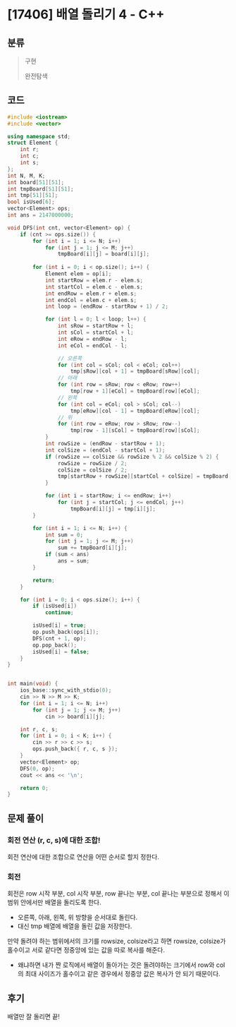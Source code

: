 # [17406] 배열 돌리기 4 - C++

## 분류
> 구현
>
> 완전탐색

## 코드
```c++
#include <iostream>
#include <vector>

using namespace std;
struct Element {
	int r;
	int c;
	int s;
};
int N, M, K;
int board[51][51];
int tmpBoard[51][51];
int tmp[51][51];
bool isUsed[6];
vector<Element> ops;
int ans = 2147000000;

void DFS(int cnt, vector<Element> op) {
	if (cnt >= ops.size()) {
		for (int i = 1; i <= N; i++)
			for (int j = 1; j <= M; j++)
				tmpBoard[i][j] = board[i][j];
		
		for (int i = 0; i < op.size(); i++) {
			Element elem = op[i];
			int startRow = elem.r - elem.s;
			int startCol = elem.c - elem.s;
			int endRow = elem.r + elem.s;
			int endCol = elem.c + elem.s;
			int loop = (endRow - startRow + 1) / 2;

			for (int l = 0; l < loop; l++) {
				int sRow = startRow + l;
				int sCol = startCol + l;
				int eRow = endRow - l;
				int eCol = endCol - l;

				// 오른쪽
				for (int col = sCol; col < eCol; col++)
					tmp[sRow][col + 1] = tmpBoard[sRow][col];
				// 아래
				for (int row = sRow; row < eRow; row++)
					tmp[row + 1][eCol] = tmpBoard[row][eCol];
				// 왼쪽
				for (int col = eCol; col > sCol; col--)
					tmp[eRow][col - 1] = tmpBoard[eRow][col];
				// 위
				for (int row = eRow; row > sRow; row--)
					tmp[row - 1][sCol] = tmpBoard[row][sCol];
			}
			int rowSize = (endRow - startRow + 1);
			int colSize = (endCol - startCol + 1);
			if (rowSize == colSize && rowSize % 2 && colSize % 2) {
				rowSize = rowSize / 2;
				colSize = colSize / 2;
				tmp[startRow + rowSize][startCol + colSize] = tmpBoard[startRow + rowSize][startCol + colSize];
			}

			for (int i = startRow; i <= endRow; i++)
				for (int j = startCol; j <= endCol; j++)
					tmpBoard[i][j] = tmp[i][j];
		}

		for (int i = 1; i <= N; i++) {
			int sum = 0;
			for (int j = 1; j <= M; j++)
				sum += tmpBoard[i][j];
			if (sum < ans)
				ans = sum;
		}

		return;
	}

	for (int i = 0; i < ops.size(); i++) {
		if (isUsed[i])
			continue;

		isUsed[i] = true;
		op.push_back(ops[i]);
		DFS(cnt + 1, op);
		op.pop_back();
		isUsed[i] = false;
	}
}


int main(void) {
	ios_base::sync_with_stdio(0);
	cin >> N >> M >> K;
	for (int i = 1; i <= N; i++)
		for (int j = 1; j <= M; j++)
			cin >> board[i][j];

	int r, c, s;
	for (int i = 0; i < K; i++) {
		cin >> r >> c >> s;
		ops.push_back({ r, c, s });
	}
	vector<Element> op;
	DFS(0, op);
	cout << ans << '\n';

	return 0;
}
```

## 문제 풀이
### 회전 연산 (r, c, s)에 대한 조합!
회전 연산에 대한 조합으로 연산을 어떤 순서로 할지 정한다.

### 회전
회전은 row 시작 부분, col 시작 부분, row 끝나는 부분, col 끝나는 부분으로 정해서 이 범위 안에서만 배열을 돌리도록 한다.
- 오른쪽, 아래, 왼쪽, 위 방향을 순서대로 돌린다.
- 대신 tmp 배열에 배열을 돌린 값을 저장한다.

만약 돌려야 하는 범위에서의 크기를 rowsize, colsize라고 하면 rowsize, colsize가 홀수이고 서로 같다면 정중앙에 있는 값을 따로 복사를 해준다.
- 왜냐하면 내가 짠 로직에서 배열이 돌아가는 것은 돌려야하는 크기에서 row와 col의 최대 사이즈가 홀수이고 같은 경우에서 정중앙 값은 복사가 안 되기 때문이다.

## 후기
배열만 잘 돌리면 끝!